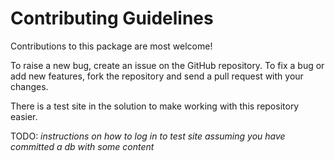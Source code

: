 # Contributing Guidelines

Contributions to this package are most welcome!

To raise a new bug, create an issue on the GitHub repository. To fix a bug or add new features, fork the repository and send a pull request with your changes.

There is a test site in the solution to make working with this repository easier.

TODO: *instructions on how to log in to test site assuming you have committed a db with some content*